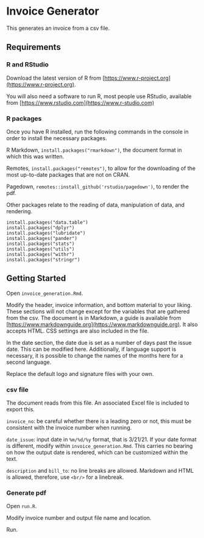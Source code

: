 # Invoice Generator
This generates an invoice from a csv file.

## Requirements
### R and RStudio
Download the latest version of R from [https://www.r-project.org](https://www.r-project.org).

You will also need a software to run R, most people use RStudio, available from [https://www.rstudio.com](https://www.r-studio.com)

### R packages
Once you have R installed, run the following commands in the console in order to install the necessary packages.

R Markdown, `install.packages("rmarkdown")`, the document format in which this was written.

Remotes, `install.packages("remotes")`, to allow for the downloading of the most up-to-date packages that are not on CRAN.

Pagedown, `remotes::install_github('rstudio/pagedown')`, to render the pdf.

Other packages relate to the reading of data, manipulation of data, and rendering.

    install.packages("data.table")
    install.packages("dplyr")
    install.packages("lubridate")
    install.packages("pander")
    install.packages("stats")
    install.packages("utils")
    install.packages("withr")
    install.packages("stringr")
    
## Getting Started
Open `invoice_generation.Rmd`.

Modify the header, invoice information, and bottom material to your liking. These sections will not change except for the variables that are gathered from the csv. The document is in Markdown, a guide is available from [https://www.markdownguide.org](https://www.markdownguide.org). It also accepts HTML. CSS settings are also included in the file.

In the date section, the date due is set as a number of days past the issue date. This can be modified here. Additionally, if language support is necessary, it is possible to change the names of the months here for a second language.

Replace the default logo and signature files with your own. 

### csv file
The document reads from this file. An associated Excel file is included to export this.

`invoice_no`: be careful whether there is a leading zero or not, this must be consistent with the invoice number when running.

`date_issue`: input date in `%m/%d/%y` format, that is 3/21/21. If your date format is different, modify within `invoice_generation.Rmd`. This carries no bearing on how the output date is rendered, which can be customized within the text.

`description` and `bill_to`: no line breaks are allowed. Markdown and HTML is allowed, therefore, use `<br/>` for a linebreak.

### Generate pdf
Open `run.R`.

Modify invoice number and output file name and location.

Run. 